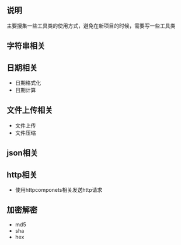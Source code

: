## 说明

主要搜集一些工具类的使用方式，避免在新项目的时候，需要写一些工具类

## 字符串相关

## 日期相关

- 日期格式化
- 日期计算

## 文件上传相关

- 文件上传
- 文件压缩

## json相关

## http相关

- 使用httpcomponets相关发送http请求

## 加密解密

- md5
- sha
- hex
